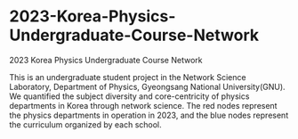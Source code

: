 # 2023-Korea-Physics-Undergraduate-Course-Network
2023 Korea Physics Undergraduate Course Network

This is an undergraduate student project in the Network Science Laboratory, Department of Physics, Gyeongsang National University(GNU). We quantified the subject diversity and core-centricity of physics departments in Korea through network science. The red nodes represent the physics departments in operation in 2023, and the blue nodes represent the curriculum organized by each school. 
